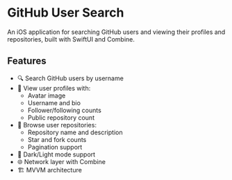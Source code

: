 # GitHub User Search

An iOS application for searching GitHub users and viewing their profiles and repositories, built with SwiftUI and Combine.

## Features

- 🔍 Search GitHub users by username
- 👤 View user profiles with:
  - Avatar image
  - Username and bio
  - Follower/following counts
  - Public repository count
- 📂 Browse user repositories:
  - Repository name and description
  - Star and fork counts
  - Pagination support
- 🎨 Dark/Light mode support
- 🌐 Network layer with Combine
- 🏗 MVVM architecture
